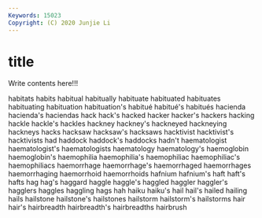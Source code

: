 ```yaml
---
Keywords: 15023
Copyright: (C) 2020 Junjie Li
---
```


# title

Write contents here!!!

habitats 
habits
habitual 
habitually 
habituate 
habituated 
habituates 
habituating 
habituation 
habituation's 
habitué 
habitué's
habitués 
hacienda 
hacienda's 
haciendas 
hack 
hack's 
hacked 
hacker 
hacker's 
hackers
hacking 
hackle 
hackle's 
hackles 
hackney 
hackney's 
hackneyed 
hackneying 
hackneys 
hacks
hacksaw 
hacksaw's 
hacksaws 
hacktivist 
hacktivist's 
hacktivists 
had 
haddock 
haddock's 
haddocks
hadn't 
haematologist 
haematologist's 
haematologists 
haematology 
haematology's 
haemoglobin 
haemoglobin's 
haemophilia 
haemophilia's
haemophiliac 
haemophiliac's 
haemophiliacs 
haemorrhage 
haemorrhage's 
haemorrhaged 
haemorrhages 
haemorrhaging 
haemorrhoid 
haemorrhoids
hafnium 
hafnium's 
haft 
haft's 
hafts 
hag 
hag's 
haggard 
haggle 
haggle's
haggled 
haggler 
haggler's 
hagglers 
haggles 
haggling 
hags 
hah 
haiku 
haiku's
hail 
hail's 
hailed 
hailing 
hails 
hailstone 
hailstone's 
hailstones 
hailstorm 
hailstorm's
hailstorms 
hair 
hair's 
hairbreadth 
hairbreadth's 
hairbreadths 
hairbrush 
